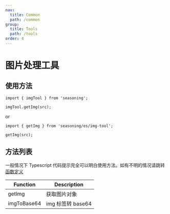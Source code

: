 ```yaml
---
nav:
  title: Common
  path: /common
group:
  title: Tools
  path: /tools
order: 4
---
```


# 图片处理工具

## 使用方法

```
import { imgTool } from 'seasoning';

imgTool.getImg(src);
```

or

```
import { getImg } from 'seasoning/es/img-tool';

getImg(src);
```

## 方法列表

一般情况下 Typescript 代码提示完全可以明白使用方法。如有不明的情况请跳转[函数定义](https://github.com/dyb881/seasoning/blob/master/src/img-tool/index.ts)

| Function    | Description       |
| ----------- | ----------------- |
| getImg      | 获取图片对象      |
| imgToBase64 | img 标签转 base64 |
